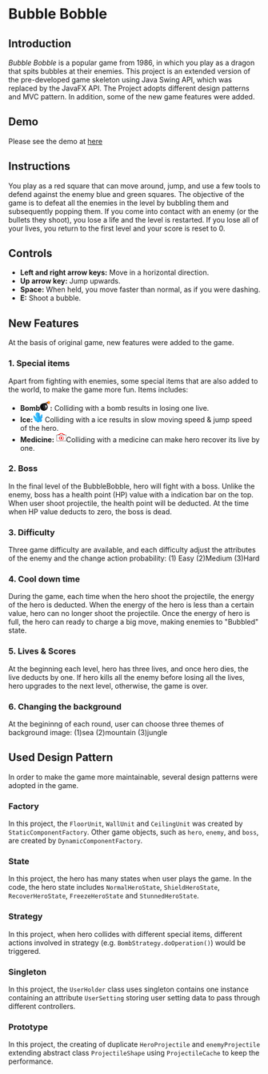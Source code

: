 # Bubble Bobble
## Introduction
_Bubble Bobble_ is a popular game from 1986, in which you play as a dragon that spits bubbles at their enemies. This project is an extended version of the pre-developed game skeleton using Java Swing API, which was replaced by the JavaFX API. The Project adopts different design patterns and MVC pattern. In addition, some of the new game features were added. 

## Demo

Please see the demo at [here](https://drive.google.com/file/d/1PCE149YMx0pG84OZYI4pKECrXy8nOTgC/view?usp=drive_link)

## Instructions

You play as a red square that can move around, jump, and use a few tools to defend against the enemy blue and green squares. The objective of the game is to defeat all the enemies in the level by bubbling them and subsequently popping them. If you come into contact with an enemy (or the bullets they shoot), you lose a life and the level is restarted. If you lose all of your lives, you return to the first level and your score is reset to 0.

## Controls

- **Left and right arrow keys:** Move in a horizontal direction.
- **Up arrow key:** Jump upwards.
- **Space:** When held, you move faster than normal, as if you were dashing.
- **E:** Shoot a bubble.

## New Features
At the basis of original game, new features were added to the game.

### 1. Special items
Apart from fighting with enemies, some special items that are also added to the world, to make the game more fun. Items includes: 
- **Bomb![bomb icon](BubbleBobble/src/main/resources/com/example/BubbleBobble/picture/bomb.png):** Colliding with a bomb results in losing one live.
- **Ice:**![ice icon](BubbleBobble/src/main/resources/com/example/BubbleBobble/picture/ice.png) Colliding with a ice results in slow moving speed & jump speed of the hero.
- **Medicine:** ![medicine icon](BubbleBobble/src/main/resources/com/example/BubbleBobble/picture/medicine.png)Colliding with a medicine can make hero recover its live by one.

### 2. Boss
In the final level of the BubbleBobble, hero will fight with a boss. Unlike the enemy, boss has a health point (HP) value with a indication bar on the top. When user shoot projectile, the health point will be deducted. At the time when HP value deducts to zero, the boss is dead.

### 3. Difficulty
Three game difficulty are available, and each difficulty adjust the attributes of the enemy and the change action probability: (1) Easy (2)Medium (3)Hard
### 4. Cool down time
During the game, each time when the hero shoot the projectile, the energy of the hero is deducted. When the energy of the hero is less than a certain value, hero can no longer shoot the projectile. Once the energy of hero is full, the hero can ready to charge a big move, making enemies to "Bubbled" state.

### 5. Lives & Scores
At the beginning each level, hero has three lives, and once hero dies, the live deducts by one. If hero kills all the enemy before losing all the lives, hero upgrades to the next level, otherwise, the game is over.

### 6. Changing the background
At the begininng of each round, user can choose three themes of background image: (1)sea (2)mountain (3)jungle



## Used Design Pattern

In order to make the game more maintainable, several design patterns were adopted in the game.
### Factory
In this project, the `FloorUnit`, `WallUnit` and `CeilingUnit` was created by `StaticComponentFactory`. Other game objects, such as `hero`, `enemy`, and `boss`, are created by `DynamicComponentFactory`.
### State
In this project, the hero has many states when user plays the game. In the code, the hero state includes `NormalHeroState`, `ShieldHeroState`, `RecoverHeroState`, `FreezeHeroState` and `StunnedHeroState`. 
### Strategy
In this project, when hero collides with different special items, different actions involved in strategy (e.g. `BombStrategy.doOperation()`) would be triggered. 
### Singleton

In this project, the `UserHolder` class uses singleton contains one instance containing an attribute `UserSetting` storing user setting data to pass through different controllers.

### Prototype

In this project, the creating of duplicate `HeroProjectile` and `enemyProjectile` extending abstract class `ProjectileShape` using `ProjectileCache` to keep the performance. 

